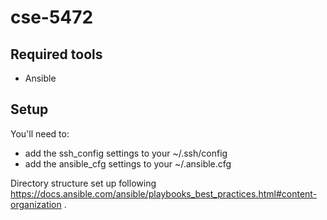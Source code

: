 # cse-5472

## Required tools

 - Ansible

## Setup

 You'll need to:
 - add the ssh_config settings to your ~/.ssh/config
 - add the ansible_cfg settings to your ~/.ansible.cfg

Directory structure set up following https://docs.ansible.com/ansible/playbooks_best_practices.html#content-organization .
